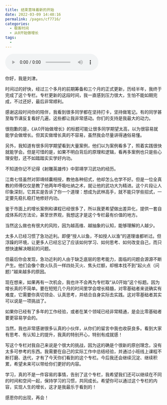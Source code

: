```yaml
---
title: 结束意味着新的开始
date: 2022-03-09 14:48:16
permalink: /pages/cf7716/
categories:
  - 极客时间
  - 从0开始做增长
tags:
  - 
---
```

<audio title="尾声.结束意味着新的开始" src="https://static001.geekbang.org/resource/audio/08/28/081a87276ff2223edd10b088c41b2a28.mp3" controls="controls"></audio> 
<p>你好，我是刘津。</p><p>时间过的好快，经过三个多月的前期筹备和三个月的正式更新，历经半年，我终于完成了这个专栏。专栏更新的这段时间，我一直感到压力很大，生怕不能如期完成，不过还好，最后非常顺利。</p><p>感谢这段时间你的陪伴，我看到很多同学都在坚持打卡，坚持做笔记。有的同学甚至每节课反复看好几遍，这些都让我非常感动。你们的支持是我最大的动力。</p><p>很抱歉的是，《从0开始做增长》的标题可能让很多同学期望太高，以为很容易就能学会做增长。但其实做增长真的不容易，虽然我会尽量讲得通俗易懂。</p><p>另外，我知道有很多同学期望看到大量案例，他们以为案例看多了，照着实践很快就能学会。但是可惜的是，如果不明白背后的原理和逻辑，看再多案例也只是些心理安慰，还不如踏踏实实学好内功。</p><p>不知道你记不记得《射雕英雄传》中郭靖学习武功的经历。</p><p>江南七怪虽然对郭靖倾囊相授，教他各种招式，他却怎么也学不好。但是一位全真教的师傅仅仅是教了他两年呼吸吐纳之术，就让他的武功大为精进。这个片段让人印象深刻，它其实是告诉了你一个道理：想成为武林高手，就不能只学些招式，一定要先稳扎稳打地修好内功。</p><p>鉴于市面上的增长案例和课程已经很多了，所以<span class="orange">我更希望做出差异化，提供一套自成体系的方法论，甚至世界观，我想这才是这个专栏最有价值的地方</span>。</p><!-- [[[read_end]]] --><p>当然这么做也有很大的风险，因为越高维、越抽象的认知，能够理解的人越少。</p><p>太多人已经习惯了急功近利。即便“授人以鱼，不如授人以渔”的道理谁都听过。但浮躁的环境，让更多人已经忘记了应该如何学习、如何思考、如何改变自己，而只想快速解决眼前的问题。</p><p>但最后你会发现，急功近利的人由于缺乏底层的思考能力，面临的问题会源源不断产生。他们会像个救火队员一样四处灭火、焦头烂额，却根本找不到“起火点（问题）”越来越多的原因。</p><p>现在想来，如果再有一次机会，我也许不会再为专栏取“从0开始”这个标题。因为增长真的不简单。要在短短几个月的时间里学会增长精髓，对零基础者来说确实有难度，它需要你真切领会、认真思考，并结合自身实际去实践。这对零基础者其实可以说是一项挑战了。</p><p>如果你已经有了多年的工作经验，或者在某个领域已经非常精通，是会比零基础者要更容易学会的。</p><p>当然，我也非常感谢很多认真的小伙伴，从你们的留言中我也收获良多。看到大家有思考、有认知上的提升，我真的特别开心，特别有成就感！</p><p>写这个专栏对我自己来说是个很大的挑战，因为这的确是个很新的原创理念，没有太多可参考的东西。我需要在自己的实际工作中总结经验，并通过小班线上课程不断打磨、迭代，才有了今天你们看到的这个专栏。今后我还会继续沉淀、继续积累，希望未来可以带给你们更好的内容。</p><p>学习，真的不是一件容易的事情，告别了这个专栏，我希望我们还可以继续在不同的时间和空间一起，保持学习的习惯，共同成长。希望你可以通过这个专栏的内容，实现人生的增长，这才是我最乐于看到的！</p><p>感恩你的出现，再会！</p><p><a href="https://jinshuju.net/f/lWKjN8"><img src="https://static001.geekbang.org/resource/image/bf/eb/bff8600a3ddbe5f7d37748ff3ee54beb.jpg" alt=""></a></p>